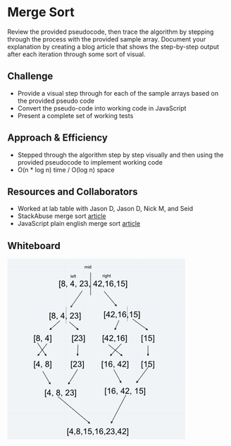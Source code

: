 # Merge Sort

Review the provided pseudocode, then trace the algorithm by stepping through the process with the provided sample array. Document your explanation by creating a blog article that shows the step-by-step output after each iteration through some sort of visual.

## Challenge

<!-- Description of the challenge -->
- Provide a visual step through for each of the sample arrays based on the provided pseudo code
- Convert the pseudo-code into working code in JavaScript
- Present a complete set of working tests

## Approach & Efficiency

<!-- What approach did you take? Why? What is the Big O space/time for this approach? -->
- Stepped through the algorithm step by step visually and then using the provided pseudocode to implement working code
- O(n * log n) time / O(log n) space

## Resources and Collaborators

- Worked at lab table with Jason D, Jason D, Nick M, and Seid
- StackAbuse merge sort [article](https://stackabuse.com/merge-sort-in-javascript/)
- JavaScript plain english merge sort [article](https://javascript.plainenglish.io/javascript-merge-sort-3205891ac060)

## Whiteboard

![image](assets/whiteboard.png)
